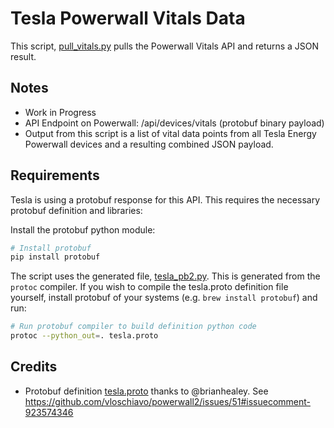 # Tesla Powerwall Vitals Data

This script, [pull_vitals.py](pull_vitals.py) pulls the Powerwall Vitals API and returns a JSON result.

## Notes

* Work in Progress
* API Endpoint on Powerwall: /api/devices/vitals (protobuf binary payload)
* Output from this script is a list of vital data points from all Tesla Energy Powerwall devices and a resulting combined JSON payload.

## Requirements

Tesla is using a protobuf response for this API.  This requires the necessary protobuf definition and libraries:

Install the protobuf python module:

```bash
# Install protobuf
pip install protobuf
```

The script uses the generated file, [tesla_pb2.py](tesla_pb2.py).  This is generated from the `protoc` compiler. If you wish to compile the tesla.proto definition file yourself, install protobuf of your systems (e.g. `brew install protobuf`) and run:

```bash
# Run protobuf compiler to build definition python code
protoc --python_out=. tesla.proto 
```

## Credits

* Protobuf definition [tesla.proto](tesla.proto) thanks to @brianhealey.  See https://github.com/vloschiavo/powerwall2/issues/51#issuecomment-923574346 